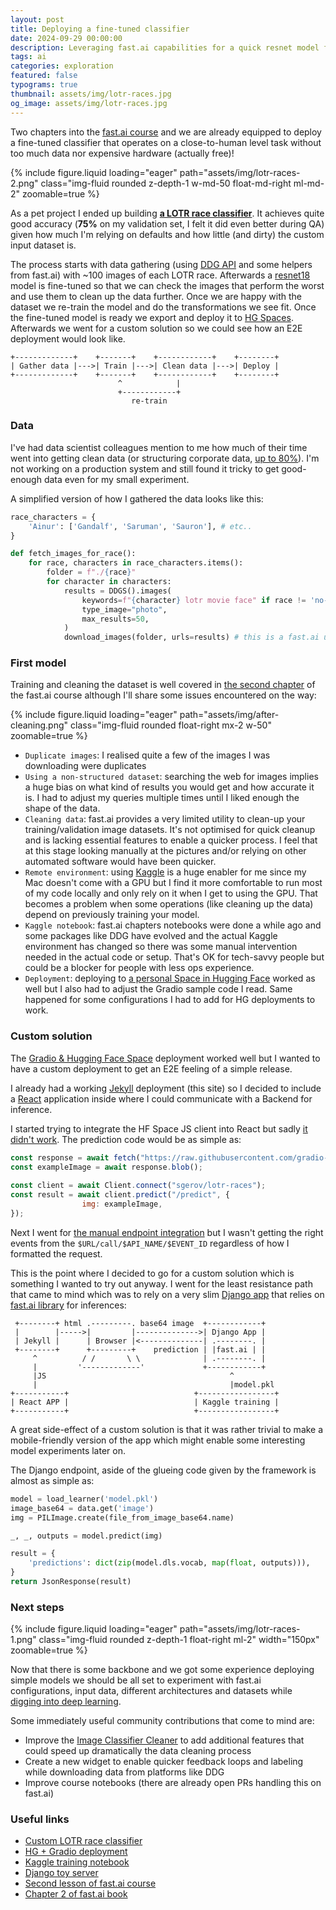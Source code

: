 ```yaml
---
layout: post
title: Deploying a fine-tuned classifier
date: 2024-09-29 00:00:00
description: Leveraging fast.ai capabilities for a quick resnet model fine-tuning and delivery.
tags: ai
categories: exploration
featured: false
typograms: true
thumbnail: assets/img/lotr-races.jpg
og_image: assets/img/lotr-races.jpg
---
```


Two chapters into the [fast.ai course](https://course.fast.ai/) and we are already equipped to deploy a fine-tuned classifier that operates on a close-to-human level task without too much data nor expensive hardware (actually free)!

{% include figure.liquid loading="eager" path="assets/img/lotr-races-2.png" class="img-fluid rounded z-depth-1 w-md-50 float-md-right ml-md-2" zoomable=true %}

As a pet project I ended up building **[a LOTR race classifier](https://gerovlabs.com/ai-models/)**. It achieves quite good accuracy (__75%__ on my validation set, I felt it did even better during QA) given how much I'm relying on defaults and how little (and dirty) the custom input dataset is.

The process starts with data gathering (using [DDG API](https://serpapi.com/duckduckgo-search-api) and some helpers from fast.ai) with ~100 images of each LOTR race. Afterwards a [resnet18](https://pytorch.org/vision/main/models/generated/torchvision.models.resnet18.html) model is fine-tuned so that we can check the images that perform the worst and use them to clean up the data further. Once we are happy with the dataset we re-train the model and do the transformations we see fit. Once the fine-tuned model is ready we export and deploy it to [HG Spaces](https://huggingface.co/spaces). Afterwards we went for a custom solution so we could see how an E2E deployment would look like.

```typograms
+-------------+    +-------+    +------------+    +--------+ 
| Gather data |--->| Train |--->| Clean data |--->| Deploy |
+-------------+    +-------+    +------------+    +--------+ 
                        ^            |
                        +------------+
                           re-train
```

### Data

I've had data scientist colleagues mention to me how much of their time went into getting clean data (or structuring corporate data, [up to 80%](https://www.forbes.com/sites/gilpress/2016/03/23/data-preparation-most-time-consuming-least-enjoyable-data-science-task-survey-says/)). I'm not working on a production system and still found it tricky to get good-enough data even for my small experiment.

A simplified version of how I gathered the data looks like this:

```python
race_characters = {
    'Ainur': ['Gandalf', 'Saruman', 'Sauron'], # etc..
}

def fetch_images_for_race():
    for race, characters in race_characters.items():
        folder = f"./{race}"
        for character in characters:
            results = DDGS().images(
                keywords=f"{character} lotr movie face" if race != 'no-middle-earth' else f"{character} face",
                type_image="photo",
                max_results=50,
            )
            download_images(folder, urls=results) # this is a fast.ai utility function
```

### First model

Training and cleaning the dataset is well covered in [the second chapter](https://course.fast.ai/Lessons/lesson2.html) of the fast.ai course although I'll share some issues encountered on the way:

{% include figure.liquid loading="eager" path="assets/img/after-cleaning.png" class="img-fluid rounded float-right mx-2 w-50" zoomable=true %}

- `Duplicate images`: I realised quite a few of the images I was downloading were duplicates
- `Using a non-structured dataset`: searching the web for images implies a huge bias on what kind of results you would get and how accurate it is. I had to adjust my queries multiple times until I liked enough the shape of the data.
- `Cleaning data`: fast.ai provides a very limited utility to clean-up your training/validation image datasets. It's not optimised for quick cleanup and is lacking essential features to enable a quicker process. I feel that at this stage looking manually at the pictures and/or relying on other automated software would have been quicker.
- `Remote environment`: using [Kaggle](https://kaggle.com/) is a huge enabler for me since my Mac doesn't come with a GPU but I find it more comfortable to run most of my code locally and only rely on it when I get to using the GPU. That becomes a problem when some operations (like cleaning up the data) depend on previously training your model.
- `Kaggle notebook`: fast.ai chapters notebooks were done a while ago and some packages like DDG have evolved and the actual Kaggle environment has changed so there was some manual intervention needed in the actual code or setup. That's OK for tech-savvy people but could be a blocker for people with less ops experience.
- `Deployment`: deploying to [a personal Space in Hugging Face](https://huggingface.co/spaces/sgerov/lotr-races) worked as well but I also had to adjust the Gradio sample code I read. Same happened for some configurations I had to add for HG deployments to work.

### Custom solution

The [Gradio & Hugging Face Space](https://huggingface.co/spaces/sgerov/lotr-races) deployment worked well but I wanted to have a custom deployment to get an E2E feeling of a simple release. 

I already had a working [Jekyll](https://jekyllrb.com/) deployment (this site) so I decided to include a [React](https://react.dev/) application inside where I could communicate with a Backend for inference. 

I started trying to integrate the HF Space JS client into React but sadly [it didn't work](https://github.com/gradio-app/gradio/issues/7693). The prediction code would be as simple as:

```js
const response = await fetch("https://raw.githubusercontent.com/gradio-app/gradio/main/test/test_files/bus.png");
const exampleImage = await response.blob();
						
const client = await Client.connect("sgerov/lotr-races");
const result = await client.predict("/predict", { 
				img: exampleImage, 
});
```

Next I went for [the manual endpoint integration](https://www.gradio.app/guides/querying-gradio-apps-with-curl) but I wasn't getting the right events from the `$URL/call/$API_NAME/$EVENT_ID` regardless of how I formatted the request.

This is the point where I decided to go for a custom solution which is something I wanted to try out anyway. I went for the least resistance path that came to mind which was to rely on a very slim [Django app](https://www.djangoproject.com/) that relies on [fast.ai library](https://docs.fast.ai/) for inferences:

```typograms
 +--------+ html .---------. base64 image  +------------+    
 |        |----->|         |-------------->| Django App |
 | Jekyll |      | Browser |<--------------| .--------. |
 +--------+      +---------+    prediction | |fast.ai | |
     ^          / /       \ \              | .--------. |
     |         '-------------'             +------------+
     |JS                                         ^
     |                                           |model.pkl
+-----------+                            +-----------------+              
| React APP |                            | Kaggle training |               
+-----------+                            +-----------------+
```

A great side-effect of a custom solution is that it was rather trivial to make a mobile-friendly version of the app which might enable some interesting model experiments later on. 

The Django endpoint, aside of the glueing code given by the framework is almost as simple as:

```python
model = load_learner('model.pkl')
image_base64 = data.get('image')
img = PILImage.create(file_from_image_base64.name)

_, _, outputs = model.predict(img)

result = {
    'predictions': dict(zip(model.dls.vocab, map(float, outputs))),
}
return JsonResponse(result)
```

### Next steps

{% include figure.liquid loading="eager" path="assets/img/lotr-races-1.png" class="img-fluid rounded z-depth-1 float-right ml-2" width="150px" zoomable=true %}

Now that there is some backbone and we got some experience deploying simple models we should be all set to experiment with fast.ai configurations, input data, different architectures and datasets while [digging into deep learning](https://course.fast.ai/Lessons/lesson3.html).

Some immediately useful community contributions that come to mind are:

- Improve the [Image Classifier Cleaner](https://docs.fast.ai/vision.widgets.html#imageclassifiercleaner) to add additional features that could speed up dramatically the data cleaning process
- Create a new widget to enable quicker feedback loops and labeling while downloading data from platforms like DDG
- Improve course notebooks (there are already open PRs handling this on fast.ai)

### Useful links

- [Custom LOTR race classifier](https://gerovlabs.com/ai-models/)
- [HG + Gradio deployment](https://huggingface.co/spaces/sgerov/lotr-races)
- [Kaggle training notebook](https://www.kaggle.com/code/savagerov/training-a-model-lotr)
- [Django toy server](https://github.com/sgerov/gerovlabs-models-serve)
- [Second lesson of fast.ai course](https://course.fast.ai/Lessons/lesson2.html)
- [Chapter 2 of fast.ai book](https://www.amazon.com/Deep-Learning-Coders-fastai-PyTorch/dp/1492045527)